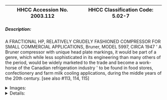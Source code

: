| **HHCC Accession No. 2003.112** |**HHCC Classification Code:  5.02-7**|
| ----------- | ----------- |
##### Description:
A FRACTIONAL HP, RELATIVELY CRUDELY FASHIONED COMPRESSOR FOR SMALL COMMERCIAL APPLICATIONS, Bruner, MODEL 5997, CIRCA 1947 '  A Bruner compressor with unique head plate markings, it would be part of a genre, which while less sophisticated in its engineering than many others of the period, would be widely marketed to the trade and become a work-horse of the Canadian refrigeration industry ' to be found in food stores, confectionery and farm milk cooling applications, during the middle years of the 20th century. [see  also #113, 114, 115]


<details>
	<summary>Images:</summary>
<div class="gallery gallery-wrapper--full" contenteditable="false" data-is-empty="false" data-translation="Add images" data-columns="6">
<figure class="gallery__item"><a href="#DOMAIN_NAME#gallery/5.02-7.jpg" data-size="768x512"><img src="#DOMAIN_NAME#gallery/5.02-7-thumbnail.jpg" alt=""></a></figure>
</div>
</details>


<details>
	<summary>Details:</summary>

##### Group:
5.02 Refrigerating and Air Conditioning Compressors - Commercial

##### Make:
Bruner

##### Manufacturer:
Bruner Manufacturing Co., Utica N.Y.

##### Model:
5997

##### Serial No.:


##### Size:
12x12x12'h

##### Weight:
49 lbs.

##### Circa:
1947

##### Rating:
Exhibit, education, and research quality, illustrating an early Bruner compressor with unique head plate markings, indicating its American genealogy. The company would soon open a Canadian manufacturing facility in Port Hope Ontario

##### Patent Date/Number:


##### Provenance:
From York County (York Region) Ontario, once a rich agricultural hinterlands, attracting early settlement in the last years of the 18th century. Located on the north slopes of the Oak Ridges Moraine, within 20 miles of Toronto, the County would also attract early ex-urban development, to be come a wealthy market place for the emerging household and consumer technologies of the early and mid 20th century. 

This artifact was discovered in the 1950's in the used stock of T. H. Oliver, Refrigeration and Electric Sales and Service, Aurora, Ontario, an early worker in the field of agricultural, industrial and consumer technology.

##### Type and Design:


##### Construction:


##### Material:


##### Special Features:
Equipped with Detroit Lubricator, bracket mounted Low pressure control, Model 250 , with original wiring harness

##### Accessories:


##### Capacities:


##### Performance Characteristics:


##### Operation:


##### Control and Regulation:


##### Targeted Market Segment:


##### Consumer Acceptance:


##### Merchandising:


##### Market Price:


##### Technological Significance:


##### Industrial Significance:


##### Socio-economic Significance:


##### Socio-cultural Significance:


##### Donor:
G. Leslie Oliver, The T. H. Oliver HVACR Collection

##### HHCC Storage Location:


##### Tracking:


##### Bibliographic References:


##### Notes:


##### Related Reports:

</details>
